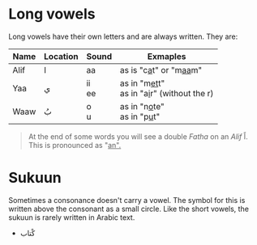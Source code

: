 # Long vowels

Long vowels have their own letters and are always written. They are:


| Name  | Location | Sound | Exmaples |
|-------|----------|-------|----------|
| Alif  | ا        | aa    | as is "c<ins>a</ins>t" or "m<ins>aa</ins>m" |
| Yaa   | ي    | ii<br>ee | as in "m<ins>et</ins>t"<br>as in "a<ins>i</ins>r" (without the r) | 
| Waaw  | بُ    | o<br>u | as in "n<ins>o</ins>te"<br>as in "p<ins>u</ins>t" |

> At the end of some words you will see a double _Fatha_ on an _Alif_ اً. This is pronounced as "<ins>an<ins>".

# Sukuun

Sometimes a consonance doesn't carry a vowel. The symbol for this is written above the consonant as a small circle. Like the short vowels, the sukuun is rarely written in Arabic text.

- كْتاب

